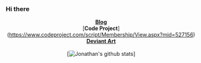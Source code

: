 ### Hi there 

<center>
  
[<b>Blog</b>]()
<br>
[<b>Code Project</b>]
(https://www.codeproject.com/script/Membership/View.aspx?mid=527156)
<br>
[<b>Deviant Art</b>](https://www.deviantart.com/jdm7dv)
<br>
  <br>
[![Jonathan's github stats](https://github-readme-stats.vercel.app/api?username=jonathanchapmanmoore&hide=commits,prs,issues,contribs)]
